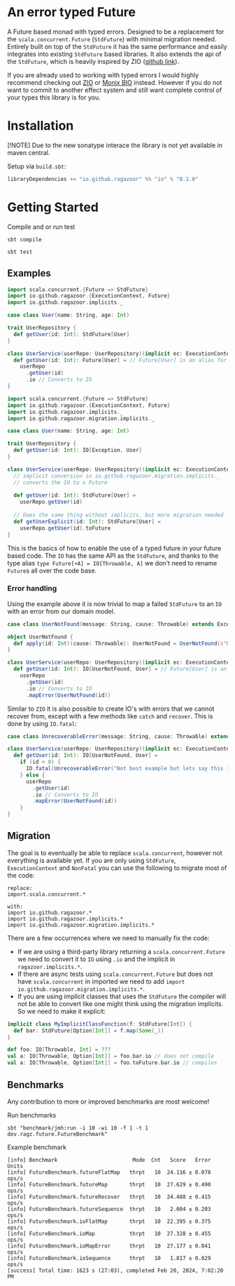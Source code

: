 # An error typed Future

A Future based monad with typed errors.
Designed to be a replacement for the `scala.concurrent.Future`
(`StdFuture`) with minimal migration needed. Entirely built on top
of the `StdFuture` it has
the same performance and easily integrates into existing `StdFuture`
based libraries.
It also extends the api of the `StdFuture`, which is heavily
inspired by ZIO ([github link](https://github.com/zio/zio)).

If you are already used to working with typed errors I would highly
recommend checking out [ZIO](https://zio.dev/overview/getting-started)
or [Monix BIO](https://bio.monix.io/docs/introduction) instead.
However if you do not want to commit to another effect system and
still want complete control of your types this library is for you.

# Installation
[!NOTE]
Due to the new sonatype interace the library is not yet available 
in maven central.

Setup via `build.sbt`:

```sbt
libraryDependencies += "io.github.ragazoor" %% "io" % "0.1.0"
```

# Getting Started

Compile and or run test

```shell
sbt compile
```

```shell
sbt test
```

## Examples

```scala
import scala.concurrent.{Future => StdFuture}
import io.github.ragazoor.{ExecutionContext, Future}
import io.github.ragazoor.implicits._

case class User(name: String, age: Int)

trait UserRepository {
  def getUser(id: Int): StdFuture[User]
}

class UserService(userRepo: UserRepository)(implicit ec: ExecutionContext) {
  def getUser(id: Int): Future[User] = // Future[User] is an alias for IO[Throwable, User] 
    userRepo
      .getUser(id)
      .io // Converts to IO
}
```

```scala
import scala.concurrent.{Future => StdFuture}
import io.github.ragazoor.{ExecutionContext, Future}
import io.github.ragazoor.implicits._
import io.github.ragazoor.migration.implicits._

case class User(name: String, age: Int)

trait UserRepository {
  def getUser(id: Int): IO[Exception, User]
}

class UserService(userRepo: UserRepository)(implicit ec: ExecutionContext) {
  // implicit conversion in io.github.ragazoor.migration.implicits._ 
  // converts the IO to a Future
  
  def getUser(id: Int): StdFuture[User] = 
    userRepo.getUser(id)
    
  // Does the same thing without implicits, but more migration needed
  def getUserExplicit(id: Int): StdFuture[User] =
    userRepo.getUser(id).toFuture
}
```

This is the basics of how to enable the use of a typed future in
your future based code. The `IO` has the same API
as the `StdFuture`, and thanks to the type alias
`type Future[+A] = IO[Throwable, A]` we don't need to rename `Future`s
all over the code base.

### Error handling

Using the example above it is now trivial to map a failed `StdFuture`
to an `IO` with an error from our domain model.

```scala 
case class UserNotFound(message: String, cause: Throwable) extends Exception(message, cause)

object UserNotFound {
  def apply(id: Int)(cause: Throwable): UserNotFound = UserNotFound(s"User with id $id not found", cause)
}

class UserService(userRepo: UserRepository)(implicit ec: ExecutionContext) {
  def getUser(id: Int): IO[UserNotFound, User] = // Future[User] is an alias for IO[Throwable, User]
    userRepo
      .getUser(id)
      .io // Converts to IO
      .mapError(UserNotFound(id))
```

Similar to `ZIO` it is also possible to create IO's with errors that we cannot
recover from, except with a few methods like `catch` and `recover`. This is done by using `IO.fatal`:

```scala
case class UnrecoverableError(message: String, cause: Throwable) extends Exception(message, cause)

class UserService(userRepo: UserRepository)(implicit ec: ExecutionContext) {
  def getUser(id: Int): IO[UserNotFound, User] =
    if (id < 0) {
      IO.fatal(UnrecoverableError("Not best example but lets say this is a fatal error", new RuntimeException("Fatal error")))
    } else {
      userRepo
        .getUser(id)
        .io // Converts to IO
        .mapError(UserNotFound(id))
    }
}
```

## Migration

The goal is to eventually be able to replace `scala.concurrent`, however
not everything is available yet. If you are only using `StdFuture`,
`ExecutionContext` and `NonFatal` you can use the following to migrate
most of the code:

```text
replace: 
import.scala.concurrent.*

with: 
import io.github.ragazoor.*
import io.github.ragazoor.implicits.*
import io.github.ragazoor.migration.implicits.*
```

There are a few occurrences where we need to manually fix the code:

- If we are using a third-party library returning a `scala.concurrent.Future`
  we need to convert it to `IO` using `.io` and the implicit in
  `ragazoor.implicits.*`.
- If there are async tests using `scala.concurrent.Future` but does not
  have `scala.concurrent` in imported we need to add
  `import io.github.ragazoor.migration.implicits.*`.
- If you are using implicit classes that uses the 
  `StdFuture` the compiler will not be able to convert
  like one might think using the migration implicits. So we need to make
  it explicit:

```scala
implicit class MyImplicitClassFunction(f: StdFuture[Int]) {
  def bar: StdFuture[Option[Int]] = f.map(Some(_))
}

def foo: IO[Throwable, Int] = ???
val a: IO[Throwable, Option[Int]] = foo.bar.io // does not compile
val a: IO[Throwable, Option[Int]] = foo.toFuture.bar.io // compiles
```

## Benchmarks

Any contribution to more or improved benchmarks are most welcome!

Run benchmarks

```shell
sbt "benchmark/jmh:run -i 10 -wi 10 -f 1 -t 1 dev.ragz.future.FutureBenchmark"
```

Example benchmark

```text
[info] Benchmark                        Mode  Cnt   Score   Error  Units
[info] FutureBenchmark.futureFlatMap   thrpt   10  24.116 ± 0.078  ops/s
[info] FutureBenchmark.futureMap       thrpt   10  27.629 ± 0.490  ops/s
[info] FutureBenchmark.futureRecover   thrpt   10  24.488 ± 0.415  ops/s
[info] FutureBenchmark.futureSequence  thrpt   10   2.004 ± 0.203  ops/s
[info] FutureBenchmark.ioFlatMap       thrpt   10  22.395 ± 0.375  ops/s
[info] FutureBenchmark.ioMap           thrpt   10  27.328 ± 0.455  ops/s
[info] FutureBenchmark.ioMapError      thrpt   10  27.177 ± 0.041  ops/s
[info] FutureBenchmark.ioSequence      thrpt   10   1.817 ± 0.029  ops/s
[success] Total time: 1623 s (27:03), completed Feb 20, 2024, 7:02:20 PM
```
